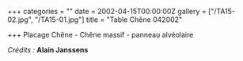 +++
categories = ""
date = 2002-04-15T00:00:00Z
gallery = ["/TA15-02.jpg", "/TA15-01.jpg"]
title = "Table Chêne 042002"

+++
Placage Chêne - Chêne massif - panneau alvéolaire

_Crédits :_ **Alain Janssens**